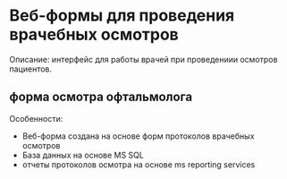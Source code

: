 # Веб-формы для проведения врачебных осмотров

Описание: интерфейс для работы врачей при проведениии осмотров пациентов.
## форма осмотра офтальмолога

Особенности:

* Веб-форма создана на основе форм протоколов врачебных осмотров
* База данных на основе MS SQL
* отчеты протоколов осмотра на основе ms reporting services
